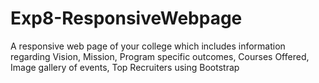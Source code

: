 # Exp8-ResponsiveWebpage
A responsive web page of your college which includes information regarding Vision, Mission, Program specific outcomes, Courses Offered, Image gallery of events, Top Recruiters using Bootstrap 

